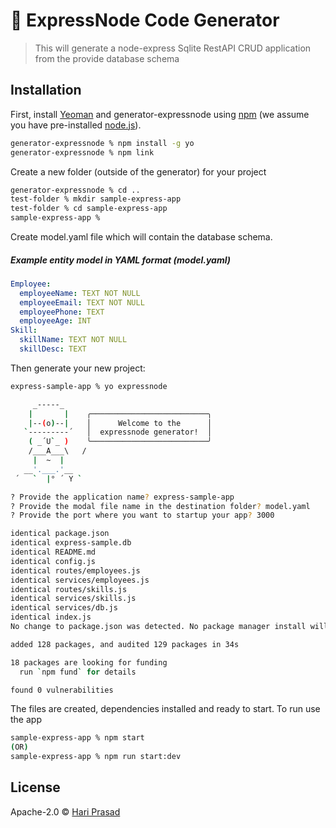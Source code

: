 #  🚀 ExpressNode Code Generator 
> This will generate a node-express Sqlite RestAPI CRUD application from the provide database schema

## Installation

First, install [Yeoman](http://yeoman.io) and generator-expressnode using [npm](https://www.npmjs.com/) (we assume you have pre-installed [node.js](https://nodejs.org/)).

```bash
generator-expressnode % npm install -g yo
generator-expressnode % npm link 
```
Create a new folder (outside of the generator) for your project 
```bash
generator-expressnode % cd ..
test-folder % mkdir sample-express-app
test-folder % cd sample-express-app
sample-express-app %
``` 

Create model.yaml file which will contain the database schema.
##### Example entity model in YAML format (model.yaml)

```yaml
Employee:
  employeeName: TEXT NOT NULL
  employeeEmail: TEXT NOT NULL
  employeePhone: TEXT
  employeeAge: INT
Skill:
  skillName: TEXT NOT NULL
  skillDesc: TEXT
```


Then generate your new project:

```bash
express-sample-app % yo expressnode         

     _-----_     
    |       |    ╭──────────────────────────╮
    |--(o)--|    │      Welcome to the      │
   `---------´   │  expressnode generator!  │
    ( _´U`_ )    ╰──────────────────────────╯
    /___A___\   /
     |  ~  |     
   __'.___.'__   
 ´   `  |° ´ Y ` 

? Provide the application name? express-sample-app
? Provide the modal file name in the destination folder? model.yaml
? Provide the port where you want to startup your app? 3000

identical package.json
identical express-sample.db
identical README.md
identical config.js
identical routes/employees.js
identical services/employees.js
identical routes/skills.js
identical services/skills.js
identical services/db.js
identical index.js
No change to package.json was detected. No package manager install will be executed.

added 128 packages, and audited 129 packages in 34s

18 packages are looking for funding
  run `npm fund` for details

found 0 vulnerabilities
```

The files are created, dependencies installed and ready to start. To run use the app

```bash
sample-express-app % npm start
(OR)
sample-express-app % npm run start:dev
```

## License

Apache-2.0 © [Hari Prasad]()

